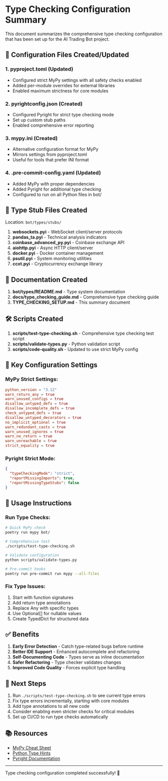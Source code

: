 # Type Checking Configuration Summary

This document summarizes the comprehensive type checking configuration that has been set up for the AI Trading Bot project.

## 🎯 Configuration Files Created/Updated

### 1. **pyproject.toml** (Updated)
- Configured strict MyPy settings with all safety checks enabled
- Added per-module overrides for external libraries
- Enabled maximum strictness for core modules

### 2. **pyrightconfig.json** (Created)
- Configured Pyright for strict type checking mode
- Set up custom stub paths
- Enabled comprehensive error reporting

### 3. **mypy.ini** (Created)
- Alternative configuration format for MyPy
- Mirrors settings from pyproject.toml
- Useful for tools that prefer INI format

### 4. **.pre-commit-config.yaml** (Updated)
- Added MyPy with proper dependencies
- Added Pyright for additional type checking
- Configured to run on all Python files in bot/

## 📁 Type Stub Files Created

Location: `bot/types/stubs/`

1. **websockets.pyi** - WebSocket client/server protocols
2. **pandas_ta.pyi** - Technical analysis indicators
3. **coinbase_advanced_py.pyi** - Coinbase exchange API
4. **aiohttp.pyi** - Async HTTP client/server
5. **docker.pyi** - Docker container management
6. **psutil.pyi** - System monitoring utilities
7. **ccxt.pyi** - Cryptocurrency exchange library

## 📜 Documentation Created

1. **bot/types/README.md** - Type system documentation
2. **docs/type_checking_guide.md** - Comprehensive type checking guide
3. **TYPE_CHECKING_SETUP.md** - This summary document

## 🛠️ Scripts Created

1. **scripts/test-type-checking.sh** - Comprehensive type checking test script
2. **scripts/validate-types.py** - Python validation script
3. **scripts/code-quality.sh** - Updated to use strict MyPy config

## 🔧 Key Configuration Settings

### MyPy Strict Settings:
```toml
python_version = "3.12"
warn_return_any = true
warn_unused_configs = true
disallow_untyped_defs = true
disallow_incomplete_defs = true
check_untyped_defs = true
disallow_untyped_decorators = true
no_implicit_optional = true
warn_redundant_casts = true
warn_unused_ignores = true
warn_no_return = true
warn_unreachable = true
strict_equality = true
```

### Pyright Strict Mode:
```json
{
  "typeCheckingMode": "strict",
  "reportMissingImports": true,
  "reportMissingTypeStubs": false
}
```

## 🚀 Usage Instructions

### Run Type Checks:
```bash
# Quick MyPy check
poetry run mypy bot/

# Comprehensive test
./scripts/test-type-checking.sh

# Validate configuration
python scripts/validate-types.py

# Pre-commit hooks
poetry run pre-commit run mypy --all-files
```

### Fix Type Issues:
1. Start with function signatures
2. Add return type annotations
3. Replace Any with specific types
4. Use Optional[] for nullable values
5. Create TypedDict for structured data

## ✅ Benefits

1. **Early Error Detection** - Catch type-related bugs before runtime
2. **Better IDE Support** - Enhanced autocomplete and refactoring
3. **Self-Documenting Code** - Types serve as inline documentation
4. **Safer Refactoring** - Type checker validates changes
5. **Improved Code Quality** - Forces explicit type handling

## 🎯 Next Steps

1. Run `./scripts/test-type-checking.sh` to see current type errors
2. Fix type errors incrementally, starting with core modules
3. Add type annotations to all new code
4. Consider enabling even stricter checks for critical modules
5. Set up CI/CD to run type checks automatically

## 📚 Resources

- [MyPy Cheat Sheet](https://mypy.readthedocs.io/en/stable/cheat_sheet_py3.html)
- [Python Type Hints](https://docs.python.org/3/library/typing.html)
- [Pyright Documentation](https://github.com/microsoft/pyright/blob/main/docs/configuration.md)

---

Type checking configuration completed successfully! 🎉
